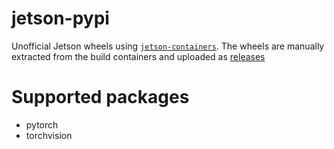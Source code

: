 # jetson-pypi
Unofficial Jetson wheels using [`jetson-containers`](https://github.com/dusty-nv/jetson-containers). The wheels are manually extracted from the build containers and uploaded as [releases](https://github.com/agape-1/jetson-pypi/releases)

# Supported packages
* pytorch
* torchvision

